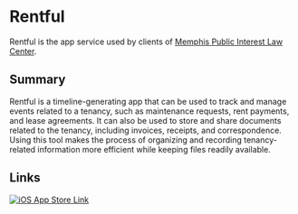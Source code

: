 # Rentful

Rentful is the app service used by clients of [Memphis Public Interest Law Center](https://mpilc.org/).

## Summary

Rentful is a timeline-generating app that can be used to track and manage events related to a tenancy, such as maintenance requests, rent payments, and lease agreements. It can also be used to store and share documents related to the tenancy, including invoices, receipts, and correspondence. Using this tool makes the process of organizing and recording tenancy-related information more efficient while keeping files readily available.

## Links

[![iOS App Store Link](https://developer.apple.com/assets/elements/badges/download-on-the-app-store.svg)](https://apps.apple.com/us/app/rentful/id6472075797)
